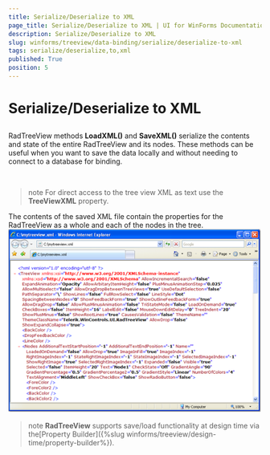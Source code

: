 ```yaml
---
title: Serialize/Deserialize to XML
page_title: Serialize/Deserialize to XML | UI for WinForms Documentation
description: Serialize/Deserialize to XML
slug: winforms/treeview/data-binding/serialize/deserialize-to-xml
tags: serialize/deserialize,to,xml
published: True
position: 5
---
```


# Serialize/Deserialize to XML



## 

RadTreeView methods __LoadXML()__ and __SaveXML()__ serialize the contents and 
        state of the entire RadTreeView and its nodes. These methods can be useful when you want to save the data locally and without 
        needing to connect to a database for binding.

````xml
	
````



>note For direct access to the tree view XML as text use the __TreeViewXML__ property.
>


The contents of the saved XML file contain the properties for the RadTreeView as a whole and each of the nodes in the tree.![treeview-data-binding-serialize-deserialize-to-xml 001](images/treeview-data-binding-serialize-deserialize-to-xml001.png)

>note  __RadTreeView__ supports save/load functionality at design time via the[Property Builder]({%slug winforms/treeview/design-time/property-builder%}).
>

